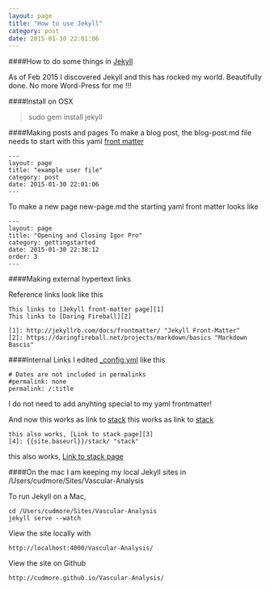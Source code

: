 ```yaml
---
layout: page
title: "How to use Jekyll"
category: post
date: 2015-01-30 22:01:06
---
```


####How to do some things in [Jekyll][2]

As of Feb 2015 I discovered Jekyll and this has rocked my world. Beautifully done. No more Word-Press for me !!!

####Install on OSX

> sudo gem install jekyll


####Making posts and pages
To make a blog post, the blog-post.md file needs to start with this yaml [front matter][1]  

	---
	layout: page
	title: "example user file"
	category: post
	date: 2015-01-30 22:01:06
	---

To make a new page new-page.md the starting yaml front matter looks like  

	---
	layout: page
	title: "Opening and Closing Igor Pro"
	category: gettingstarted
	date: 2015-01-30 22:38:12
	order: 3
	---

####Making external hypertext links

Reference links look like this

    This links to [Jekyll front-matter page][1]
    This links to [Daring Fireball][2]
    
	[1]: http://jekyllrb.com/docs/frontmatter/ "Jekyll Front-Matter"
    [2]: https://daringfireball.net/projects/markdown/basics "Markdown Bascis"
    

####Internal Links
I edited [_config.yml][3] like this  

	# Dates are not included in permalinks
	#permalink: none
	permalink: /:title

I do not need to add anyhting special to my yaml frontmatter!  

And now
    this works as link to [stack]({{site.baseurl}}/stack/)
this works as link to [stack]({{site.baseurl}}/stack/)

    this also works, [Link to stack page][3]
    [4]: {{site.baseurl}}/stack/ "stack"

this also works, [Link to stack page][4]



####On the mac
I am keeping my local Jekyll sites in /Users/cudmore/Sites/Vascular-Analysis  

To run Jekyll on a Mac,

    cd /Users/cudmore/Sites/Vascular-Analysis
    jekyll serve --watch
    
View the site locally with  

    http://localhost:4000/Vascular-Analysis/
    
View the site on Github

    http://cudmore.github.io/Vascular-Analysis/

[1]: http://jekyllrb.com/docs/frontmatter/ "Jekyll Front-Matter"
[2]: http://jekyllrb.com
[3]: http://jekyllrb.com/docs/configuration/
[4]: {{site.baseurl}}/stack/ "stack"
